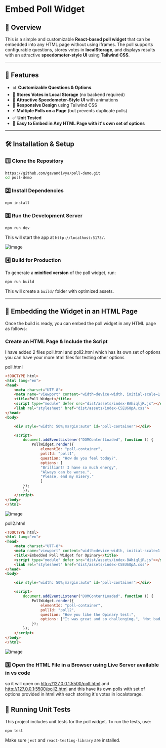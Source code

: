 # Embed Poll Widget

## 📌 Overview
This is a simple and customizable **React-based poll widget** that can be embedded into any HTML page without using iframes. The poll supports configurable questions, stores votes in **localStorage**, and displays results with an attractive **speedometer-style UI** using **Tailwind CSS**.

---

## 🚀 Features
- 📊 **Customizable Questions & Options**
- 💾 **Stores Votes in Local Storage** (no backend required)
- 🎨 **Attractive Speedometer-Style UI** with animations
- 🔄 **Responsive Design** using Tailwind CSS
- ⚡ **Multiple Polls on a Page** (but prevents duplicate polls)
- ✅ **Unit Tested**
- 📜 **Easy to Embed in Any HTML Page with it's own set of options**

---

## 🛠️ Installation & Setup
### **1️⃣ Clone the Repository**
```sh
https://github.com/gavandivya/poll-demo.git
cd poll-demo
```

### **2️⃣ Install Dependencies**
```sh
npm install
```

### **3️⃣ Run the Development Server**
```sh
npm run dev
```
This will start the app at `http://localhost:5173/`.

![image](https://github.com/user-attachments/assets/1ed734be-fda3-4b2f-b207-adf9dbb73e74)


### **4️⃣ Build for Production**
To generate a **minified version** of the poll widget, run:
```sh
npm run build
```
This will create a `build/` folder with optimized assets.

---

## 📌 Embedding the Widget in an HTML Page
Once the build is ready, you can embed the poll widget in any HTML page as follows:

### **Create an HTML Page & Include the Script**

I have added 2 files poll.html and poll2.html which has its own set of options you can have your more html files for testing other options

poll.html

```html
<!DOCTYPE html>
<html lang="en">
<head>
    <meta charset="UTF-8">
    <meta name="viewport" content="width=device-width, initial-scale=1.0">
    <title>Poll Widget</title>
    <script type="module" defer src="dist/assets/index-BAhiqljR.js"></script>
    <link rel="stylesheet" href="dist/assets/index-C5EU6OpA.css">
</head>
<body>

    <div style="width: 50%;margin:auto" id="poll-container"></div>

    <script>
        document.addEventListener("DOMContentLoaded", function () {
            PollWidget.render({
                elementId: "poll-container",
                pollId: "poll1",
                question: "How do you feel today?",
                options: [
                "Brilliant! I have so much energy",
                "Always can be worse.",
                "Please, end my misery."
                ]            
        });
        });
    </script>
</body>
</html>

```

![image](https://github.com/user-attachments/assets/c51a82a7-e3f4-42e8-b6c8-579b07379414)

poll2.html

```html
<!DOCTYPE html>
<html lang="en">
<head>
    <meta charset="UTF-8">
    <meta name="viewport" content="width=device-width, initial-scale=1.0">
    <title>Embedded Poll Widget for Opinary</title>
    <script type="module" defer src="dist/assets/index-BAhiqljR.js"></script>
    <link rel="stylesheet" href="dist/assets/index-C5EU6OpA.css">
</head>
<body>

    <div style="width: 50%;margin:auto" id="poll-container"></div>

    <script>
        document.addEventListener("DOMContentLoaded", function () {
            PollWidget.render({
                elementId: "poll-container",
                pollId: "poll2",
                question: "How you like the Opinary test:",
                options: ["It was great and so challenging.", "Not bad, but you can improve.", "It was a nightmare, never again."]
            });
        });
    </script>
</body>
</html>

```
![image](https://github.com/user-attachments/assets/b1e88634-9a4b-4c58-adf1-df563fcc037f)


### **3️⃣ Open the HTML File in a Browser using Live Server available in vs code**

so it will open on http://127.0.0.1:5500/poll.html and http://127.0.0.1:5500/poll2.html and this have its own polls with set of options provided in html with each storing it's votes in localstorage.

## 🧪 Running Unit Tests
This project includes unit tests for the poll widget. To run the tests, use:
```sh
npm test
```
Make sure `jest` and `react-testing-library` are installed.


